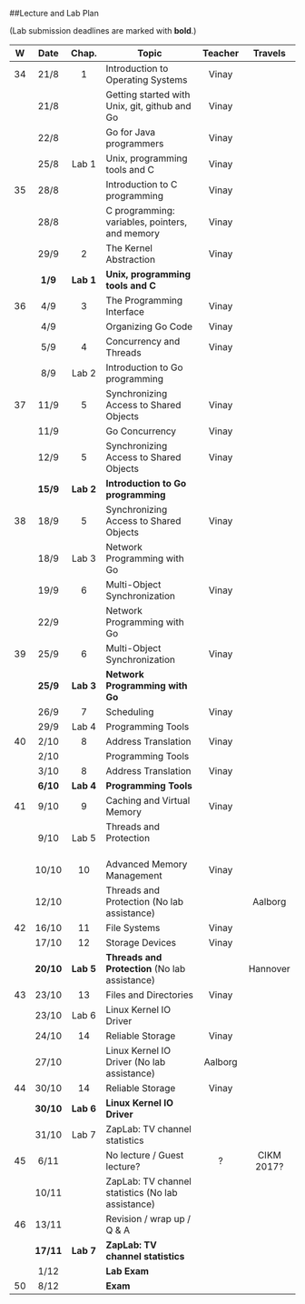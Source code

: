 ##Lecture and Lab Plan

(Lab submission deadlines are marked with **bold**.)

| W    |  Date     | Chap.     | Topic                                            | Teacher | Travels      |
|:----:|:---------:|:-----:    |--------------------------------------------------|:-------:|:------------:|
|  34  |  21/8     |   1       | Introduction to Operating Systems                |  Vinay  |              |
|      |  21/8     |           | Getting started with Unix, git, github and Go    |  Vinay  |              |
|      |  22/8     |           | Go for Java programmers                          |  Vinay  |              |
|      |  25/8     | Lab 1     | Unix, programming tools and C                    |  Vinay  |              |
|  35  |  28/8     |           | Introduction to C programming                    |  Vinay  |              |
|      |  28/8     |           | C programming: variables, pointers, and memory   |  Vinay  |              |
|      |  29/9     |   2       | The Kernel Abstraction                           |  Vinay  |              |
|      |  **1/9**  | **Lab 1** | **Unix, programming tools and C**                |         |              |
|  36  |  4/9      |   3       | The Programming Interface                        |  Vinay  |              |
|      |  4/9      |           | Organizing Go Code                               |  Vinay  |              |
|      |  5/9      |   4       | Concurrency and Threads                          |  Vinay  |              |
|      |  8/9      | Lab 2     | Introduction to Go programming                   |         |              |
|  37  |  11/9     |   5       | Synchronizing Access to Shared Objects           |  Vinay  |              |
|      |  11/9     |           | Go Concurrency                                   |  Vinay  |              |
|      |  12/9     |   5       | Synchronizing Access to Shared Objects           |  Vinay  |              |
|      |  **15/9** | **Lab 2** | **Introduction to Go programming**               |         |              |
|  38  |  18/9     |   5       | Synchronizing Access to Shared Objects           |  Vinay  |              |
|      |  18/9     | Lab 3     | Network Programming with Go                      |         |              |
|      |  19/9     |   6       | Multi-Object Synchronization                     |  Vinay  |              |
|      |  22/9     |           | Network Programming with Go                      |         |              |
|  39  |  25/9     |   6       | Multi-Object Synchronization                     |  Vinay  |              |
|      |  **25/9** | **Lab 3** | **Network Programming with Go**                  |         |              |
|      | 26/9      |   7       | Scheduling                                       |  Vinay  |              |
|      |  29/9     | Lab 4     | Programming Tools                                |         |              |
|  40  |  2/10     |   8       | Address Translation                              |  Vinay  |              |
|      |  2/10     |           | Programming Tools                                |         |              |
|      |  3/10     |   8       | Address Translation                              |  Vinay  |              |
|      |  **6/10** | **Lab 4** | **Programming Tools**                            |         |              |
|  41  | 9/10      |   9       | Caching and Virtual Memory                       |  Vinay  |              |
|      | 9/10      | Lab 5     | Threads and Protection                           |         |              |
|      | 10/10     |  10       | Advanced Memory Management                       |  Vinay  |              |
|      |  12/10    |           | Threads and Protection (No lab assistance)       |         |  Aalborg     |
|  42  | 16/10     |  11       | File Systems                                     |  Vinay  |              |
|      | 17/10     |  12       | Storage Devices                                  |  Vinay  |              |
|      | **20/10** | **Lab 5** | **Threads and Protection** (No lab assistance)   |         |  Hannover    |
|  43  |  23/10    |  13       | Files and Directories                            |  Vinay  |              |
|      | 23/10     | Lab 6     | Linux Kernel IO Driver                           |         |              |
|      |  24/10    |  14       | Reliable Storage                                 |  Vinay  |              |
|      |  27/10    |           | Linux Kernel IO Driver (No lab assistance)                 |  Aalborg     |      
|  44  | 30/10     |  14       | Reliable Storage                                 |  Vinay  |              |
|      |  **30/10**| **Lab 6** | **Linux Kernel IO Driver**                       |         |              |
|      | 31/10     | Lab 7     | ZapLab: TV channel statistics                    |         |              |
|  45  | 6/11      |           | No lecture  / Guest lecture?                     |  ?      |  CIKM 2017?  |
|      | 10/11     |           | ZapLab: TV channel statistics (No lab assistance)|         |              |
|  46  | 13/11     |           | Revision / wrap up / Q & A                       |         |              |
|      | **17/11** | **Lab 7** | **ZapLab: TV channel statistics**                |         |              |
|      | 1/12      |           | **Lab Exam**                                     |         |              |
|  50  | 8/12      |           | **Exam**                                         |         |              |
